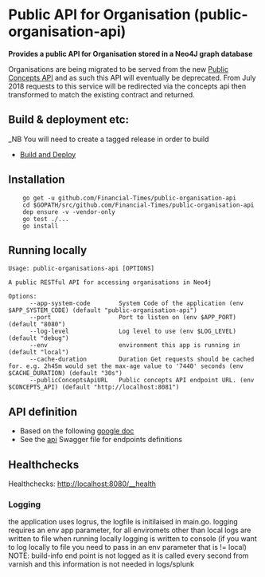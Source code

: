 # Public API for Organisation (public-organisation-api)
__Provides a public API for Organisation stored in a Neo4J graph database__

Organisations are being migrated to be served from the new [Public Concepts API](https://github.com/Financial-Times/public-concepts-api) and as such this API will eventually be deprecated. From July 2018 requests to this service will be redirected via the concepts api then transformed to match the existing contract and returned.

## Build & deployment etc:
_NB You will need to create a tagged release in order to build
* [Build and Deploy](https://upp-k8s-jenkins.in.ft.com/job/k8s-deployment/job/apps-deployment/job/public-organisations-api-auto-deploy/)


## Installation
        go get -u github.com/Financial-Times/public-organisation-api
        cd $GOPATH/src/github.com/Financial-Times/public-organisation-api
        dep ensure -v -vendor-only
        go test ./...
        go install

## Running locally

	Usage: public-organisations-api [OPTIONS]

	A public RESTful API for accessing organisations in Neo4j

	Options:
	      --app-system-code        System Code of the application (env $APP_SYSTEM_CODE) (default "public-organisation-api")
	      --port                   Port to listen on (env $APP_PORT) (default "8080")
	      --log-level              Log level to use (env $LOG_LEVEL) (default "debug")
	      --env                    environment this app is running in (default "local")
	      --cache-duration         Duration Get requests should be cached for. e.g. 2h45m would set the max-age value to '7440' seconds (env $CACHE_DURATION) (default "30s")
	      --publicConceptsApiURL   Public concepts API endpoint URL. (env $CONCEPTS_API) (default "http://localhost:8081")

## API definition
* Based on the following [google doc](https://docs.google.com/document/d/1SC4Uskl-VD78y0lg5H2Gq56VCmM4OFHofZM-OvpsOFo/edit#heading=h.qjo76xuvpj83)
* See the [api](_ft/api.yml) Swagger file for endpoints definitions

## Healthchecks
Healthchecks: [http://localhost:8080/__health](http://localhost:8080/__health)

### Logging
the application uses logrus, the logfile is initilaised in main.go.
 logging requires an env app parameter, for all enviromets  other than local logs are written to file
 when running locally logging is written to console (if you want to log locally to file you need to pass in an env parameter that is != local)
 NOTE: build-info end point is not logged as it is called every second from varnish and this information is not needed in  logs/splunk
